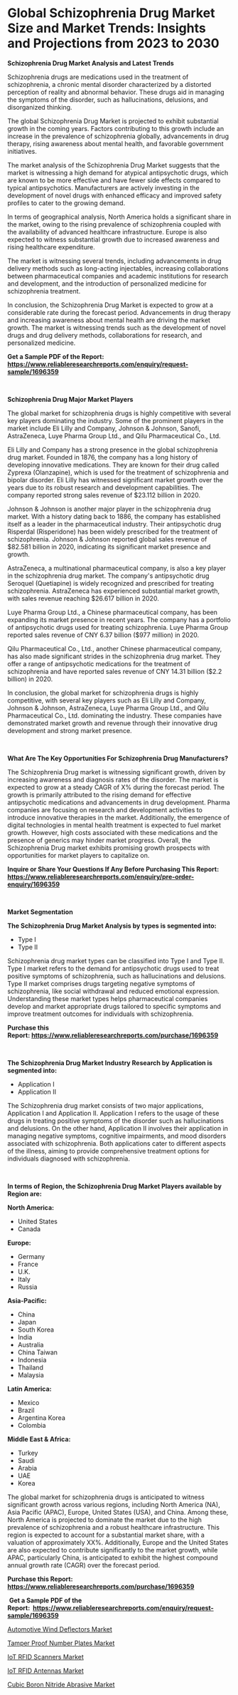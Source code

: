 <p><h1>Global Schizophrenia Drug Market Size and Market Trends: Insights and Projections from 2023 to 2030</h1></p><p><strong>Schizophrenia Drug Market Analysis and Latest Trends</strong></p>
<p><p>Schizophrenia drugs are medications used in the treatment of schizophrenia, a chronic mental disorder characterized by a distorted perception of reality and abnormal behavior. These drugs aid in managing the symptoms of the disorder, such as hallucinations, delusions, and disorganized thinking.</p><p>The global Schizophrenia Drug Market is projected to exhibit substantial growth in the coming years. Factors contributing to this growth include an increase in the prevalence of schizophrenia globally, advancements in drug therapy, rising awareness about mental health, and favorable government initiatives.</p><p>The market analysis of the Schizophrenia Drug Market suggests that the market is witnessing a high demand for atypical antipsychotic drugs, which are known to be more effective and have fewer side effects compared to typical antipsychotics. Manufacturers are actively investing in the development of novel drugs with enhanced efficacy and improved safety profiles to cater to the growing demand.</p><p>In terms of geographical analysis, North America holds a significant share in the market, owing to the rising prevalence of schizophrenia coupled with the availability of advanced healthcare infrastructure. Europe is also expected to witness substantial growth due to increased awareness and rising healthcare expenditure.</p><p>The market is witnessing several trends, including advancements in drug delivery methods such as long-acting injectables, increasing collaborations between pharmaceutical companies and academic institutions for research and development, and the introduction of personalized medicine for schizophrenia treatment.</p><p>In conclusion, the Schizophrenia Drug Market is expected to grow at a considerable rate during the forecast period. Advancements in drug therapy and increasing awareness about mental health are driving the market growth. The market is witnessing trends such as the development of novel drugs and drug delivery methods, collaborations for research, and personalized medicine.</p></p>
<p><strong>Get a Sample PDF of the Report:&nbsp; <a href="https://www.reliableresearchreports.com/enquiry/request-sample/1696359">https://www.reliableresearchreports.com/enquiry/request-sample/1696359</a></strong></p>
<p>&nbsp;</p>
<p><strong>Schizophrenia Drug Major Market Players</strong></p>
<p><p>The global market for schizophrenia drugs is highly competitive with several key players dominating the industry. Some of the prominent players in the market include Eli Lilly and Company, Johnson & Johnson, Sanofi, AstraZeneca, Luye Pharma Group Ltd., and Qilu Pharmaceutical Co., Ltd.</p><p>Eli Lilly and Company has a strong presence in the global schizophrenia drug market. Founded in 1876, the company has a long history of developing innovative medications. They are known for their drug called Zyprexa (Olanzapine), which is used for the treatment of schizophrenia and bipolar disorder. Eli Lilly has witnessed significant market growth over the years due to its robust research and development capabilities. The company reported strong sales revenue of $23.112 billion in 2020.</p><p>Johnson & Johnson is another major player in the schizophrenia drug market. With a history dating back to 1886, the company has established itself as a leader in the pharmaceutical industry. Their antipsychotic drug Risperdal (Risperidone) has been widely prescribed for the treatment of schizophrenia. Johnson & Johnson reported global sales revenue of $82.581 billion in 2020, indicating its significant market presence and growth.</p><p>AstraZeneca, a multinational pharmaceutical company, is also a key player in the schizophrenia drug market. The company's antipsychotic drug Seroquel (Quetiapine) is widely recognized and prescribed for treating schizophrenia. AstraZeneca has experienced substantial market growth, with sales revenue reaching $26.617 billion in 2020.</p><p>Luye Pharma Group Ltd., a Chinese pharmaceutical company, has been expanding its market presence in recent years. The company has a portfolio of antipsychotic drugs used for treating schizophrenia. Luye Pharma Group reported sales revenue of CNY 6.37 billion ($977 million) in 2020.</p><p>Qilu Pharmaceutical Co., Ltd., another Chinese pharmaceutical company, has also made significant strides in the schizophrenia drug market. They offer a range of antipsychotic medications for the treatment of schizophrenia and have reported sales revenue of CNY 14.31 billion ($2.2 billion) in 2020.</p><p>In conclusion, the global market for schizophrenia drugs is highly competitive, with several key players such as Eli Lilly and Company, Johnson & Johnson, AstraZeneca, Luye Pharma Group Ltd., and Qilu Pharmaceutical Co., Ltd. dominating the industry. These companies have demonstrated market growth and revenue through their innovative drug development and strong market presence.</p></p>
<p>&nbsp;</p>
<p><strong>What Are The Key Opportunities For Schizophrenia Drug Manufacturers?</strong></p>
<p><p>The Schizophrenia Drug market is witnessing significant growth, driven by increasing awareness and diagnosis rates of the disorder. The market is expected to grow at a steady CAGR of X% during the forecast period. The growth is primarily attributed to the rising demand for effective antipsychotic medications and advancements in drug development. Pharma companies are focusing on research and development activities to introduce innovative therapies in the market. Additionally, the emergence of digital technologies in mental health treatment is expected to fuel market growth. However, high costs associated with these medications and the presence of generics may hinder market progress. Overall, the Schizophrenia Drug market exhibits promising growth prospects with opportunities for market players to capitalize on.</p></p>
<p><strong>Inquire or Share Your Questions If Any Before Purchasing This Report: <a href="https://www.reliableresearchreports.com/enquiry/pre-order-enquiry/1696359">https://www.reliableresearchreports.com/enquiry/pre-order-enquiry/1696359</a></strong></p>
<p>&nbsp;</p>
<p><strong>Market Segmentation</strong></p>
<p><strong>The Schizophrenia Drug Market Analysis by types is segmented into:</strong></p>
<p><ul><li>Type I</li><li>Type II</li></ul></p>
<p><p>Schizophrenia drug market types can be classified into Type I and Type II. Type I market refers to the demand for antipsychotic drugs used to treat positive symptoms of schizophrenia, such as hallucinations and delusions. Type II market comprises drugs targeting negative symptoms of schizophrenia, like social withdrawal and reduced emotional expression. Understanding these market types helps pharmaceutical companies develop and market appropriate drugs tailored to specific symptoms and improve treatment outcomes for individuals with schizophrenia.</p></p>
<p><strong>Purchase this Report:&nbsp;<a href="https://www.reliableresearchreports.com/purchase/1696359">https://www.reliableresearchreports.com/purchase/1696359</a></strong></p>
<p>&nbsp;</p>
<p><strong>The Schizophrenia Drug Market Industry Research by Application is segmented into:</strong></p>
<p><ul><li>Application I</li><li>Application II</li></ul></p>
<p><p>The Schizophrenia drug market consists of two major applications, Application I and Application II. Application I refers to the usage of these drugs in treating positive symptoms of the disorder such as hallucinations and delusions. On the other hand, Application II involves their application in managing negative symptoms, cognitive impairments, and mood disorders associated with schizophrenia. Both applications cater to different aspects of the illness, aiming to provide comprehensive treatment options for individuals diagnosed with schizophrenia.</p></p>
<p>&nbsp;</p>
<p><strong>In terms of Region, the Schizophrenia Drug Market Players available by Region are:</strong></p>
<p>
    <p> <strong> North America: </strong>
        <ul>
            <li>United States</li>
            <li>Canada</li>
        </ul>
        </p> 
    <p> <strong> Europe: </strong>
        <ul>
            <li>Germany</li>
            <li>France</li>
            <li>U.K.</li>
            <li>Italy</li>
            <li>Russia</li>
        </ul>
        </p> 
    <p> <strong> Asia-Pacific: </strong>
        <ul>
            <li>China</li>
            <li>Japan</li>
            <li>South Korea</li>
            <li>India</li>
            <li>Australia</li>
            <li>China Taiwan</li>
            <li>Indonesia</li>
            <li>Thailand</li>
            <li>Malaysia</li>
        </ul>
        </p> 
    <p> <strong> Latin America: </strong>
        <ul>
            <li>Mexico</li>
            <li>Brazil</li>
            <li>Argentina Korea</li>
            <li>Colombia</li>
        </ul>
        </p> 
    <p> <strong> Middle East & Africa: </strong>
        <ul>
            <li>Turkey</li>
            <li>Saudi</li>
            <li>Arabia</li>
            <li>UAE</li>
            <li>Korea</li>
        </ul>
    </p>
    </p>
<p><p>The global market for schizophrenia drugs is anticipated to witness significant growth across various regions, including North America (NA), Asia Pacific (APAC), Europe, United States (USA), and China. Among these, North America is projected to dominate the market due to the high prevalence of schizophrenia and a robust healthcare infrastructure. This region is expected to account for a substantial market share, with a valuation of approximately XX%. Additionally, Europe and the United States are also expected to contribute significantly to the market growth, while APAC, particularly China, is anticipated to exhibit the highest compound annual growth rate (CAGR) over the forecast period.</p></p>
<p><strong>Purchase this Report: <a href="https://www.reliableresearchreports.com/purchase/1696359">https://www.reliableresearchreports.com/purchase/1696359</a></strong></p>
<p>&nbsp;<strong>Get a Sample PDF of the Report:&nbsp;&nbsp;<a href="https://www.reliableresearchreports.com/enquiry/request-sample/1696359">https://www.reliableresearchreports.com/enquiry/request-sample/1696359</a></strong></p>
<p><strong></strong></p>
<p><p><a href="https://www.linkedin.com/pulse/automotive-wind-deflectors-market-research-report-unlocks-hfq8c/">Automotive Wind Deflectors Market</a></p><p><a href="https://www.linkedin.com/pulse/tamper-proof-number-plates-market-research-report-provides-00trc/">Tamper Proof Number Plates Market</a></p><p><a href="https://medium.com/@dianafisher1927/iot-rfid-scanners-market-size-market-outlook-and-market-forecast-2023-to-2030-0d00feb4e132">IoT RFID Scanners Market</a></p><p><a href="https://medium.com/@rebeccabower1903/iot-rfid-antennas-market-furnishes-information-on-market-share-market-trends-and-market-growth-642d5b202ecf">IoT RFID Antennas Market</a></p><p><a href="https://github.com/gulaimolin/Market-Research-Report-List-1/blob/main/cubic-boron-nitride-abrasive-market.md">Cubic Boron Nitride Abrasive Market</a></p></p>